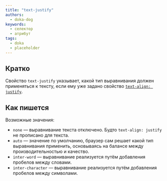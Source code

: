 ```yaml
---
title: "text-justify"
authors:
  - doka-dog
keywords:
  - селектор
  - атрибут
tags:
  - doka
  - placeholder
---
```


## Кратко

Свойство `text-justify` указывает, какой тип выравнивания должен применяться к тексту, если ему уже задано свойство [`text-align: justify`](/css/text-align).

## Как пишется

Возможные значения:

- `none` — выравнивание текста отключено. Будто `text-align: justify` не прописано для текста.
- `auto` — значение по умолчанию, браузер сам решает какой тип выравнивания применить, основываясь на балансе между производительностью и качество.
- `inter-word` — выравнивание реализуется путём добавления пробелов между словами.
- `inter-character` — выравнивание реализуется путём добавления пробелов между символами.
